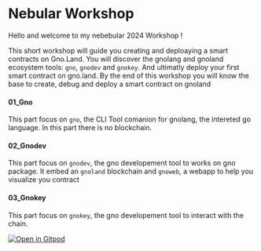 # Nebular Workshop

Hello and welcome to my nebebular 2024 Workshop !

This short workshop will guide you creating and deploaying a smart contracts on Gno.Land. 
You will discover the gnolang and gnoland ecosystem tools: `gno`, `gnodev` and `gnokey`.
And ultimatly deploy your first smart contract on gno.land.
By the end of this workshop you will know the base to create, debug and deploy a smart contract on gnoland

#### 01_Gno

This part focus on `gno`, the CLI Tool comanion for gnolang, the intereted go language. In this part there is no blockchain.

#### 02_Gnodev

This part focus on `gnodev`, the gno developement tool to works on gno package. It embed an `gnoland` blockchain and `gnoweb`, a webapp to help you visualize you contract

#### 03_Gnokey

This part focus on `gnokey`, the gno developement tool to interact with the chain.



[![Open in Gitpod](https://gitpod.io/button/open-in-gitpod.svg)](https://gitpod.io/#https://github.com/gfanton/workshop-nebular)
